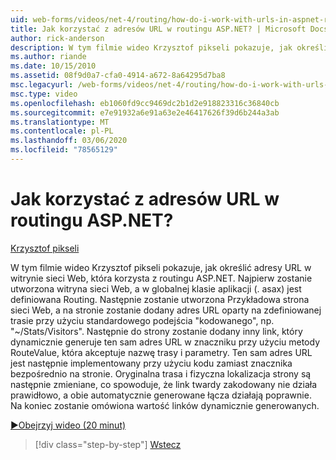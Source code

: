 ```yaml
---
uid: web-forms/videos/net-4/routing/how-do-i-work-with-urls-in-aspnet-routing
title: Jak korzystać z adresów URL w routingu ASP.NET? | Microsoft Docs
author: rick-anderson
description: W tym filmie wideo Krzysztof pikseli pokazuje, jak określić adresy URL w witrynie sieci Web, która korzysta z routingu ASP.NET. Najpierw zostanie utworzona witryna sieci Web, a w polu gł...
ms.author: riande
ms.date: 10/15/2010
ms.assetid: 08f9d0a7-cfa0-4914-a672-8a64295d7ba8
msc.legacyurl: /web-forms/videos/net-4/routing/how-do-i-work-with-urls-in-aspnet-routing
msc.type: video
ms.openlocfilehash: eb1060fd9cc9469dc2b1d2e918823316c36840cb
ms.sourcegitcommit: e7e91932a6e91a63e2e46417626f39d6b244a3ab
ms.translationtype: MT
ms.contentlocale: pl-PL
ms.lasthandoff: 03/06/2020
ms.locfileid: "78565129"
---
```

# <a name="how-do-i-work-with-urls-in-aspnet-routing"></a>Jak korzystać z adresów URL w routingu ASP.NET?

[Krzysztof pikseli](https://twitter.com/chrispels)

W tym filmie wideo Krzysztof pikseli pokazuje, jak określić adresy URL w witrynie sieci Web, która korzysta z routingu ASP.NET. Najpierw zostanie utworzona witryna sieci Web, a w globalnej klasie aplikacji (. asax) jest definiowana Routing. Następnie zostanie utworzona Przykładowa strona sieci Web, a na stronie zostanie dodany adres URL oparty na zdefiniowanej trasie przy użyciu standardowego podejścia "kodowanego", np. "~/Stats/Visitors". Następnie do strony zostanie dodany inny link, który dynamicznie generuje ten sam adres URL w znaczniku przy użyciu metody RouteValue, która akceptuje nazwę trasy i parametry. Ten sam adres URL jest następnie implementowany przy użyciu kodu zamiast znacznika bezpośrednio na stronie. Oryginalna trasa i fizyczna lokalizacja strony są następnie zmieniane, co spowoduje, że link twardy zakodowany nie działa prawidłowo, a obie automatycznie generowane łącza działają poprawnie. Na koniec zostanie omówiona wartość linków dynamicznie generowanych.

[&#9654;Obejrzyj wideo (20 minut)](https://channel9.msdn.com/Blogs/ASP-NET-Site-Videos/how-do-i-work-with-urls-in-aspnet-routing)

> [!div class="step-by-step"]
> [Wstecz](how-do-i-use-routing-with-aspnet-web-forms.md)
